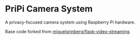 # PriPi Camera System
A privacy-focused camera system using Raspberry Pi hardware.

Base code forked from [miguelgrinberg/flask-video-streaming](https://github.com/miguelgrinberg/flask-video-streaming).
